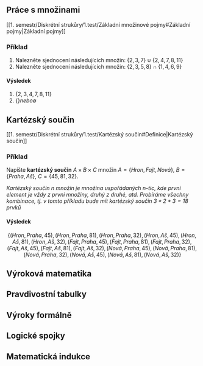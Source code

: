 ## Práce s množinami
[[1. semestr/Diskrétní strukůry/1.test/Základní množinové pojmy#Základní pojmy|Základní pojmy]]
### Příklad
1. Nalezněte sjednocení následujících množin: $\{ 2,3,7\} \cup \{ 2,4,7,8,11\}$
2. Nalezněte sjednocení následujících množin: $\{ 2,3,5,8\} \cap \{1,4,6,9\}$
#### Výsledek
1. $\{ 2,3,4,7,8,11\}$
2. $\{ \} nebo ∅$
## Kartézský součin
[[1. semestr/Diskrétní strukůry/1.test/Kartézský součin#Definice|Kartézský součin]]
### Příklad
Napište **kartézský součin** $A \times B \times C$ množin $A = \{ Hron, Fajt, Nová\}$, $B = \{ Praha, Aš\}$, $C = \{ 45,81,32\}$.

*Kartézský součin n množin je množina uspořádaných n-tic, kde první element je vždy z první množiny, druhý z druhé, atd. Probíráme všechny kombinace, tj. v tomto příkladu bude mít kartézský součin $3*2*3=18$ prvků*
#### Výsledek
$$\{ (Hron,Praha,45), (Hron,Praha,81), (Hron,Praha,32), (Hron,Aš,45), (Hron,Aš,81), (Hron,Aš,32), (Fajt,Praha,45), (Fajt,Praha,81), (Fajt,Praha,32), (Fajt,Aš,45), (Fajt,Aš,81), (Fajt,Aš,32), (Nová,Praha,45), (Nová,Praha,81), (Nová,Praha,32), (Nová,Aš,45), (Nová,Aš,81), (Nová,Aš,32) \}$$
## Výroková matematika

## Pravdivostní tabulky
## Výroky formálně
## Logické spojky
## Matematická indukce
